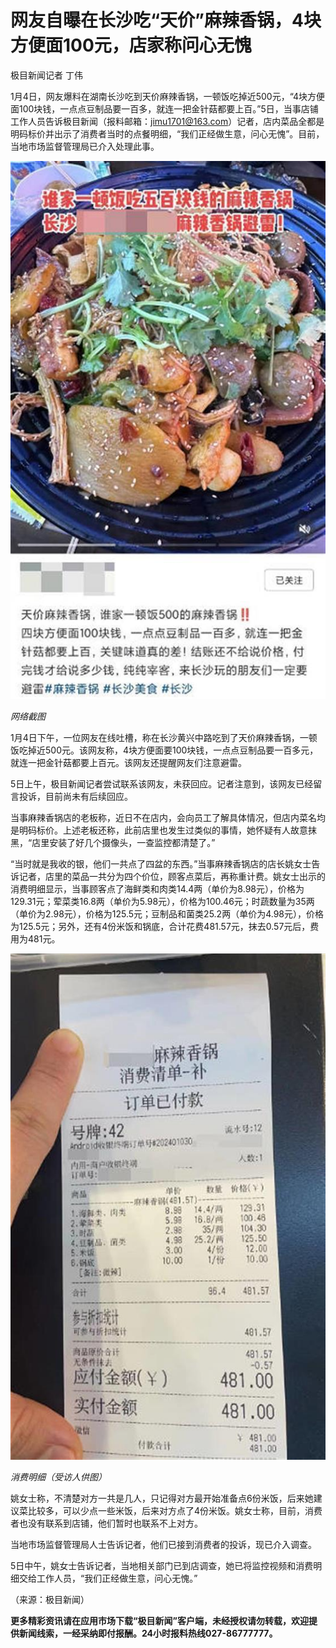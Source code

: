 # 网友自曝在长沙吃“天价”麻辣香锅，4块方便面100元，店家称问心无愧

极目新闻记者 丁伟

1月4日，网友爆料在湖南长沙吃到天价麻辣香锅，一顿饭吃掉近500元，“4块方便面100块钱，一点点豆制品要一百多，就连一把金针菇都要上百。”5日，当事店铺工作人员告诉极目新闻（报料邮箱：jimu1701@163.com）记者，店内菜品全都是明码标价并出示了消费者当时的点餐明细，“我们正经做生意，问心无愧”。目前，当地市场监督管理局已介入处理此事。

![9d0b1a8d43cf1065b09075f00f483fd5.jpg](https://raw.githubusercontent.com/qqhsx/qqnews_image/main/2024/01/05/网友自曝在长沙吃“天价”麻辣香锅，4块方便面100元，店家称问心无愧/9d0b1a8d43cf1065b09075f00f483fd5.jpg)

_网络截图_

1月4日下午，一位网友在线吐槽，称在长沙黄兴中路吃到了天价麻辣香锅，一顿饭吃掉近500元。该网友称，4块方便面要100块钱，一点点豆制品要一百多元，就连一把金针菇都要上百元。该网友还提醒网友们注意避雷。

5日上午，极目新闻记者尝试联系该网友，未获回应。记者注意到，该网友已经留言投诉，目前尚未有后续回应。

当事麻辣香锅店的老板称，近日不在店内，会向员工了解具体情况，但店内菜名均是明码标价。上述老板还称，此前店里也发生过类似的事情，她怀疑有人故意抹黑，“店里安装了好几个摄像头，一查监控都清楚了。”

“当时就是我收的银，他们一共点了四盆的东西。”当事麻辣香锅店的店长姚女士告诉记者，店里的菜品一共分为四个价位，顾客点菜后，再称重计费。姚女士出示的消费明细显示，当事顾客点了海鲜类和肉类14.4两（单价为8.98元），价格为129.31元；荤菜类16.8两（单价为5.98元），价格为100.46元；时蔬数量为35两（单价为2.98元），价格为125.5元；豆制品和菌类25.2两（单价为4.98元），价格为125.5元；另外，还有4份米饭和锅底，合计花费481.57元，抹去0.57元后，费用为481元。

![fed70b1e434687f63cd11deee0b933e0.jpg](https://raw.githubusercontent.com/qqhsx/qqnews_image/main/2024/01/05/网友自曝在长沙吃“天价”麻辣香锅，4块方便面100元，店家称问心无愧/fed70b1e434687f63cd11deee0b933e0.jpg)

_消费明细（受访人供图）_

姚女士称，不清楚对方一共是几人，只记得对方最开始准备点6份米饭，后来她建议菜比较多，可以少点一些米饭，后来对方点了4份米饭。姚女士称，目前，消费者也没有联系到店铺，他们暂时也联系不上对方。

当地市场监督管理局人士告诉记者，他们已接到消费者的投诉，现已介入调查。

5日中午，姚女士告诉记者，当地相关部门已到店调查，她已将监控视频和消费明细交给工作人员，“我们正经做生意，问心无愧。”

（来源：极目新闻）

**更多精彩资讯请在应用市场下载“极目新闻”客户端，未经授权请勿转载，欢迎提供新闻线索，一经采纳即付报酬。24小时报料热线027-86777777。**

